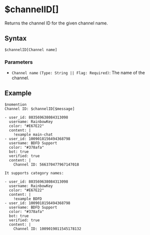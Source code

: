 # $channelID[]
Returns the channel ID for the given channel name.

## Syntax
```
$channelID[Channel name]
```

### Parameters
- `Channel name` `(Type: String || Flag: Required)`: The name of the channel.

## Example
```
$nomention
Channel ID: $channelID[$message]
```

``` discord yaml
- user_id: 803569638084313098
  username: RainbowKey
  color: "#E67E22"
  content: |
    !example main-chat
- user_id: 1009018156494368798
  username: BDFD Support
  color: "#378afa"
  bot: true
  verified: true
  content: |
    Channel ID: 566370477967147018
```

```admonish note
It supports category names:
```

``` discord yaml
- user_id: 803569638084313098
  username: RainbowKey
  color: "#E67E22"
  content: |
    !example BDFD
- user_id: 1009018156494368798
  username: BDFD Support
  color: "#378afa"
  bot: true
  verified: true
  content: |
    Channel ID: 1009019011545178132
```
